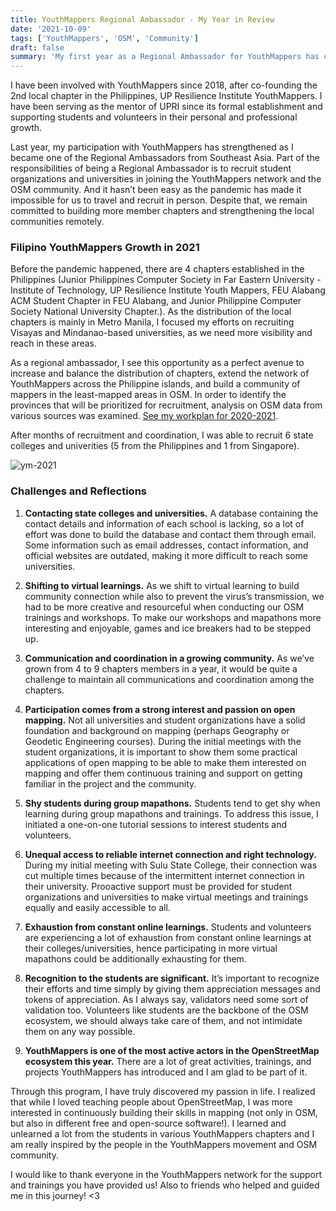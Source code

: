 ```yaml
---
title: YouthMappers Regional Ambassador - My Year in Review
date: '2021-10-09'
tags: ['YouthMappers', 'OSM', 'Community']
draft: false
summary: 'My first year as a Regional Ambassador for YouthMappers has concluded!'
---
```


I have been involved with YouthMappers since 2018, after co-founding the 2nd local chapter in the Philippines, UP Resilience Institute YouthMappers. I have been serving as the mentor of UPRI since its formal establishment and supporting students and volunteers in their personal and professional growth.

Last year, my participation with YouthMappers has strengthened as I became one of the Regional Ambassadors from Southeast Asia. Part of the responsibilities of being a Regional Ambassador is to recruit student organizations and universities in joining the YouthMappers network and the OSM community. And it hasn’t been easy as the pandemic has made it impossible for us to travel and recruit in person. Despite that, we remain committed to building more member chapters and strengthening the local communities remotely.

### Filipino YouthMappers Growth in 2021

Before the pandemic happened, there are 4 chapters established in the Philippines (Junior Philippines
Computer Society in Far Eastern University - Institute of Technology, UP Resilience Institute
Youth Mappers, FEU Alabang ACM Student Chapter in FEU Alabang, and Junior Philippine
Computer Society National University Chapter.). As the distribution of the local chapters is mainly in Metro Manila, I focused my efforts on recruiting Visayas and Mindanao-based universities, as we need more visibility and reach in these areas.

As a regional ambassador, I see this opportunity as a perfect avenue to increase and
balance the distribution of chapters, extend the network of YouthMappers across the
Philippine islands, and build a community of mappers in the least-mapped areas in OSM. In
order to identify the provinces that will be prioritized for recruitment, analysis on OSM data from various sources was examined. [See my workplan for 2020-2021](https://drive.google.com/drive/folders/197p-wmHY3vyll-uz_oYNOEAor92t1ED2).

After months of recruitment and coordination, I was able to recruit 6 state colleges and univerities (5 from the Philippines and 1 from Singapore).

![ym-2021](/static/images/ym2021.gif)

### Challenges and Reflections

1. **Contacting state colleges and universities.** A database containing the contact details and information of each school is lacking, so a lot of effort was done to build the database and contact them through email. Some information such as email addresses, contact information, and official websites are outdated, making it more difficult to reach some universities.

2. **Shifting to virtual learnings.** As we shift to virtual learning to build community connection while also to prevent the virus’s transmission, we had to be more creative and resourceful when conducting our OSM trainings and workshops. To make our workshops and mapathons more interesting and enjoyable, games and ice breakers had to be stepped up.

3. **Communication and coordination in a growing community.** As we’ve grown from 4 to 9 chapters members in a year, it would be quite a challenge to maintain all communications and coordination among the chapters.

4. **Participation comes from a strong interest and passion on open mapping.** Not all universities and student organizations have a solid foundation and background on mapping (perhaps Geography or Geodetic Engineering courses). During the initial meetings with the student organizations, it is important to show them some practical applications of open mapping to be able to make them interested on mapping and offer them continuous training and support on getting familiar in the project and the community.

5. **Shy students during group mapathons.** Students tend to get shy when learning during group mapathons and trainings. To address this issue, I initiated a one-on-one tutorial sessions to interest students and volunteers.

6. **Unequal access to reliable internet connection and right technology.** During my initial meeting with Sulu State College, their connection was cut multiple times because of the intermittent internet connection in their university. Prooactive support must be provided for student organizations and universities to make virtual meetings and trainings equally and easily accessible to all.

7. **Exhaustion from constant online learnings.** Students and volunteers are experiencing a lot of exhaustion from constant online learnings at their colleges/universities, hence participating in more virtual mapathons could be additionally exhausting for them.

8. **Recognition to the students are significant.** It’s important to recognize their efforts and time simply by giving them appreciation messages and tokens of appreciation. As I always say, validators need some sort of validation too. Volunteers like students are the backbone of the OSM ecosystem, we should always take care of them, and not intimidate them on any way possible.

9. **YouthMappers is one of the most active actors in the OpenStreetMap ecosystem this year.** There are a lot of great activities, trainings, and projects YouthMappers has introduced and I am glad to be part of it.

Through this program, I have truly discovered my passion in life. I realized that while I loved teaching people about OpenStreetMap, I was more interested in continuously building their skills in mapping (not only in OSM, but also in different free and open-source software!). I learned and unlearned a lot from the students in various YouthMappers chapters and I am really inspired by the people in the YouthMappers movement and OSM community.

I would like to thank everyone in the YouthMappers network for the support and trainings you have provided us! Also to friends who helped and guided me in this journey! \<3
